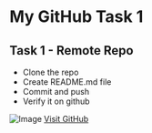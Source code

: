 # My GitHub Task 1
## Task 1 - Remote Repo

- Clone the repo
- Create README.md file
- Commit and push
- Verify it on github

![Image](https://images.pexels.com/photos/34295250/pexels-photo-34295250.jpeg)
[Visit GitHub](https://github.com)